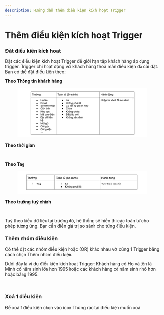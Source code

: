 ```yaml
---
description: Hướng dẫn thêm điều kiện kích hoạt Trigger
---
```


# Thêm điều kiện kích hoạt Trigger

### Đặt điều kiện kích hoạt

Đặt các điều kiện kích hoạt Trigger để giới hạn tập khách hàng áp dụng trigger. Trigger chỉ hoạt động với khách hàng thoả mãn điều kiện đã cài đặt. Bạn có thể đặt điều kiện theo:

**Theo Thông tin khách hàng**

<figure><img src="../../../.gitbook/assets/text condition.png" alt=""><figcaption></figcaption></figure>

**Theo thời gian**

<figure><img src="../../../.gitbook/assets/ngày tháng condition.png" alt=""><figcaption></figcaption></figure>

**Theo Tag**

<figure><img src="../../../.gitbook/assets/tag.png" alt=""><figcaption></figcaption></figure>

**Theo trường tuỳ chỉnh**

<figure><img src="../../../.gitbook/assets/trường tuỳ chỉnh.png" alt=""><figcaption></figcaption></figure>

Tuỳ theo kiểu dữ liệu tại trường đó, hệ thống sẽ hiển thị các toán tử cho phép tương ứng. Bạn cần điền giá trị so sánh cho từng điều kiện.

### Thêm nhóm điều kiện

Có thể đặt các nhóm điều kiện hoặc (OR) khác nhau với cùng 1 Trigger bằng cách chọn Thêm nhóm điều kiện.

Dưới đây là ví dụ điều kiện kích hoạt Trigger: Khách hàng có Họ và tên là Minh có năm sinh lớn hơn 1995 hoặc các khách hàng có năm sinh nhỏ hơn hoặc bằng 1995.

<figure><img src="https://lh3.googleusercontent.com/tQGJ7r_N8sWFPkSRsGvhWTJZsPHozc6htqzJItQqsRnzYQfdwrWLVKM7VRvGE3P2CcaCRLrzwI-KXL7qcHgKCxGioOlt3KuVLMC5izzmLP1I19HvSBtJ_udTQSqVX-FDfzl5sATBq9gmB75_8GK51FU" alt=""><figcaption></figcaption></figure>

### Xoá 1 điều kiện

Để xoá 1 điều kiện chọn vào icon Thùng rác tại điều kiện muốn xoá.

<figure><img src="../../../.gitbook/assets/xoá điều kiện (1).png" alt=""><figcaption></figcaption></figure>
